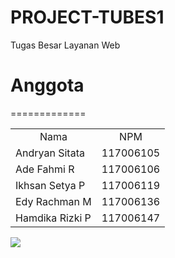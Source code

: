 PROJECT-TUBES1
==============

Tugas Besar Layanan Web 

Anggota
==============
<table>
<td align=center>Nama</td>
<td align=center>NPM</td>
=============
<tr>
<td>Andryan Sitata</td>      <td>117006105</td>
</tr>
<tr>
<td>Ade Fahmi R</td>         <td>117006106</td>
</tr>
<tr>
<td>Ikhsan Setya P</td>      <td>117006119</td>
</tr>
<tr>
<td>Edy Rachman M</td>       <td>117006136</td>
</tr>
<tr>
<td>Hamdika Rizki P</td>     <td>117006147</td>
</tr>
</table>



![](https://avatars1.githubusercontent.com/u/7259248?s=80) 
